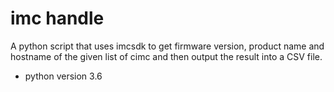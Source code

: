 # imc handle

A python script that uses imcsdk to get firmware version, product name and hostname of the given list of cimc and then output the result into a CSV file. 

- python version 3.6
